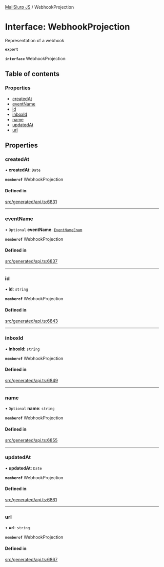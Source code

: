 [MailSlurp JS](../README.md) / WebhookProjection

# Interface: WebhookProjection

Representation of a webhook

**`export`**

**`interface`** WebhookProjection

## Table of contents

### Properties

- [createdAt](WebhookProjection.md#createdat)
- [eventName](WebhookProjection.md#eventname)
- [id](WebhookProjection.md#id)
- [inboxId](WebhookProjection.md#inboxid)
- [name](WebhookProjection.md#name)
- [updatedAt](WebhookProjection.md#updatedat)
- [url](WebhookProjection.md#url)

## Properties

### createdAt

• **createdAt**: `Date`

**`memberof`** WebhookProjection

#### Defined in

[src/generated/api.ts:6831](https://github.com/mailslurp/mailslurp-client/blob/5523864/src/generated/api.ts#L6831)

___

### eventName

• `Optional` **eventName**: [`EventNameEnum`](../enums/WebhookProjection.EventNameEnum.md)

**`memberof`** WebhookProjection

#### Defined in

[src/generated/api.ts:6837](https://github.com/mailslurp/mailslurp-client/blob/5523864/src/generated/api.ts#L6837)

___

### id

• **id**: `string`

**`memberof`** WebhookProjection

#### Defined in

[src/generated/api.ts:6843](https://github.com/mailslurp/mailslurp-client/blob/5523864/src/generated/api.ts#L6843)

___

### inboxId

• **inboxId**: `string`

**`memberof`** WebhookProjection

#### Defined in

[src/generated/api.ts:6849](https://github.com/mailslurp/mailslurp-client/blob/5523864/src/generated/api.ts#L6849)

___

### name

• `Optional` **name**: `string`

**`memberof`** WebhookProjection

#### Defined in

[src/generated/api.ts:6855](https://github.com/mailslurp/mailslurp-client/blob/5523864/src/generated/api.ts#L6855)

___

### updatedAt

• **updatedAt**: `Date`

**`memberof`** WebhookProjection

#### Defined in

[src/generated/api.ts:6861](https://github.com/mailslurp/mailslurp-client/blob/5523864/src/generated/api.ts#L6861)

___

### url

• **url**: `string`

**`memberof`** WebhookProjection

#### Defined in

[src/generated/api.ts:6867](https://github.com/mailslurp/mailslurp-client/blob/5523864/src/generated/api.ts#L6867)
